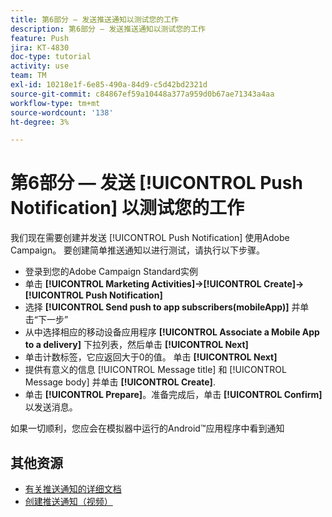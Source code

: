 ```yaml
---
title: 第6部分 — 发送推送通知以测试您的工作
description: 第6部分 — 发送推送通知以测试您的工作
feature: Push
jira: KT-4830
doc-type: tutorial
activity: use
team: TM
exl-id: 10218e1f-6e85-490a-84d9-c5d42bd2321d
source-git-commit: c84867ef59a10448a377a959d0b67ae71343a4aa
workflow-type: tm+mt
source-wordcount: '138'
ht-degree: 3%

---
```


# 第6部分 — 发送 [!UICONTROL Push Notification] 以测试您的工作

我们现在需要创建并发送 [!UICONTROL Push Notification] 使用Adobe Campaign。 要创建简单推送通知以进行测试，请执行以下步骤。

* 登录到您的Adobe Campaign Standard实例
* 单击 **[!UICONTROL Marketing Activities]->[!UICONTROL Create]->[!UICONTROL Push Notification]**
* 选择 **[!UICONTROL Send push to app subscribers(mobileApp)]** 并单击“下一步”
* 从中选择相应的移动设备应用程序 **[!UICONTROL Associate a Mobile App to a delivery]** 下拉列表，然后单击 **[!UICONTROL Next]**
* 单击计数标签，它应返回大于0的值。 单击 **[!UICONTROL Next]**
* 提供有意义的信息 [!UICONTROL Message title] 和 [!UICONTROL Message body] 并单击 **[!UICONTROL Create]**.
* 单击 **[!UICONTROL Prepare]**。准备完成后，单击 **[!UICONTROL Confirm]** 以发送消息。

如果一切顺利，您应会在模拟器中运行的Android™应用程序中看到通知

## 其他资源

* [有关推送通知的详细文档](https://experienceleague.adobe.com/docs/campaign-standard/using/communication-channels/push-notifications/about-push-notifications.html?lang=en)
* [创建推送通知（视频）](/help/communication-channels/mobile/push-notifications/creating-a-push-notification.md)
